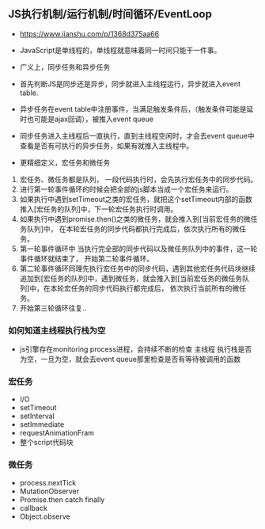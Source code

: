 ## JS执行机制/运行机制/时间循环/EventLoop
- https://www.jianshu.com/p/1368d375aa66

- JavaScript是单线程的，单线程就意味着同一时间只能干一件事。

- 广义上，同步任务和异步任务
- 首先判断JS是同步还是异步，同步就进入主线程运行，异步就进入event table.
- 异步任务在event table中注册事件，当满足触发条件后，（触发条件可能是延时也可能是ajax回调），被推入event queue
- 同步任务进入主线程后一直执行，直到主线程空闲时，才会去event queue中查看是否有可执行的异步任务，如果有就推入主线程中。

- 更精细定义，宏任务和微任务
1. 宏任务、微任务都是队列， 一段代码执行时，会先执行宏任务中的同步代码。
2. 进行第一轮事件循环的时候会把全部的js脚本当成一个宏任务来运行。
3. 如果执行中遇到setTimeout之类的宏任务，就把这个setTimeout内部的函数推入[宏任务的队列]中，下一轮宏任务执行时调用。
4. 如果执行中遇到promise.then()之类的微任务，就会推入到[当前宏任务的微任务队列]中， 在本轮宏任务的同步代码都执行完成后，依次执行所有的微任务。
5. 第一轮事件循环中 当执行完全部的同步代码以及微任务队列中的事件，这一轮事件循环就结束了， 开始第二轮事件循环。
6. 第二轮事件循环同理先执行宏任务中的同步代码，遇到其他宏任务代码块继续追加到[宏任务的队列]中，遇到微任务，就会推入到[当前宏任务的微任务队列]中，在本轮宏任务的同步代码执行都完成后， 依次执行当前所有的微任务。
7. 开始第三轮循环往复..

### 如何知道主线程执行栈为空
- js引擎存在monitoring process进程，会持续不断的检查 主线程 执行栈是否为空，一旦为空，就会去event queue那里检查是否有等待被调用的函数

### 宏任务
- I/O
- setTimeout
- setInterval
- setImmediate
- requestAnimationFram
- 整个script代码块

### 微任务
- process.nextTick
- MutationObserver
- Promise.then catch finally
- callback
- Object.observe